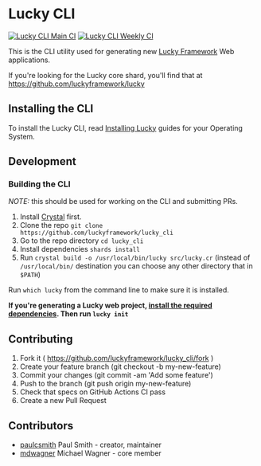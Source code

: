 # Lucky CLI

[![Lucky CLI Main CI](https://github.com/luckyframework/lucky_cli/actions/workflows/ci.yml/badge.svg)](https://github.com/luckyframework/lucky_cli/actions/workflows/ci.yml)
[![Lucky CLI Weekly CI](https://github.com/luckyframework/lucky_cli/actions/workflows/weekly.yml/badge.svg)](https://github.com/luckyframework/lucky_cli/actions/workflows/weekly.yml)

This is the CLI utility used for generating new [Lucky Framework](https://luckyframework.org) Web applications.

If you're looking for the Lucky core shard, you'll find that at https://github.com/luckyframework/lucky

## Installing the CLI

To install the Lucky CLI, read [Installing Lucky](https://luckyframework.org/guides/getting-started/installing) guides for your Operating System.

## Development

### Building the CLI

*NOTE:* this should be used for working on the CLI and submitting PRs.

1.  Install [Crystal](https://crystal-lang.org/install/) first.
2.  Clone the repo `git clone https://github.com/luckyframework/lucky_cli`
3.  Go to the repo directory `cd lucky_cli`
4.  Install dependencies `shards install`
5.  Run `crystal build -o /usr/local/bin/lucky src/lucky.cr`
    (instead of `/usr/local/bin/` destination you can choose any other directory that in `$PATH`)

Run `which lucky` from the command line to make sure it is installed.

**If you're generating a Lucky web project, [install the required dependencies](https://luckyframework.org/guides/getting-started/installing#install-required-dependencies). Then run `lucky init`**

## Contributing

1.  Fork it ( https://github.com/luckyframework/lucky_cli/fork )
2.  Create your feature branch (git checkout -b my-new-feature)
3.  Commit your changes (git commit -am 'Add some feature')
4.  Push to the branch (git push origin my-new-feature)
5.  Check that specs on GitHub Actions CI pass
6.  Create a new Pull Request

## Contributors

- [paulcsmith](https://github.com/paulcsmith) Paul Smith - creator, maintainer
- [mdwagner](https://github.com/mdwagner) Michael Wagner - core member
